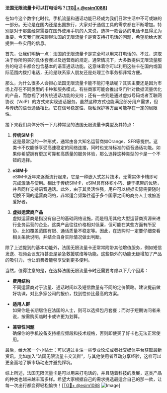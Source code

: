 **法国无限流量卡可以打电话吗？[[TG💪+ @esim1088](https://t.me/s/esim1088)]**

在如今这个数字化时代，手机流量和通话功能已经成为我们日常生活中不可或缺的一部分。无论是在国内还是出国旅行，大家对于通信工具的需求都在不断增加。特别是对于那些经常需要在国外使用手机的人来说，选择一款合适的电话卡显得尤为重要。今天我们就来聊聊法国的无限流量卡是否支持打电话的问题，希望能给大家提供一些实用的信息。

首先，让我们明确一点：法国的无限流量卡是完全可以用来打电话的。不过，这取决于你所购买的具体套餐以及运营商的规定。通常情况下，大多数提供无限流量服务的电话卡都会包含基本的语音通话功能。这意味着你可以利用这些卡在国内或国际范围内拨打电话，无论是联系家人朋友还是处理工作事务都非常方便。

那么，为什么很多人会担心法国无限流量卡能不能打电话呢？其实主要还是因为市场上存在不同类型的卡种和服务模式。有些商家可能会推出专门针对数据流量优化的产品，而忽视了对传统通话功能的支持；还有一些则是通过虚拟号码或者互联网协议（VoIP）的方式来实现通话服务。虽然这种方式也能满足部分用户需求，但与传统的语音通话相比，它在信号稳定性、隐私保护等方面可能存在一定的局限性。

接下来我们具体分析一下几种常见的法国无限流量卡类型及其特点：

1. **传统SIM卡**  
   这是最常见的一种形式，通常由各大知名运营商如Orange、SFR等提供。这类卡不仅能够享受高速稳定的网络连接，同时也支持标准的语音通话功能。如果你希望拥有更加可靠和高质量的服务体验，那么选择这种类型的卡是一个不错的选择。

2. **eSIM卡**  
   eSIM卡近年来逐渐流行起来，它是一种嵌入式芯片技术，无需实体卡槽即可完成激活与使用。相比于传统SIM卡，eSIM具有体积小巧、便于携带的优势，并且同样支持语音通话。此外，由于其灵活性强，用户可以根据实际需要随时切换不同的运营商网络，非常适合频繁往返于多个国家之间的商务人士或旅游爱好者。

3. **虚拟运营商产品**  
   虚拟运营商是指没有自己的基础网络设施，而是租用其他大型运营商资源来进行业务运营的企业。这类产品往往价格相对低廉，但可能在某些方面有所妥协，比如覆盖范围有限、通话质量不稳定等。因此，在选购时一定要仔细查看相关条款说明，并结合自身实际情况做出判断。

除了上述提到的基本功能外，法国无限流量卡还常常附带其他增值服务，例如短信发送、视频会议支持甚至是紧急救援联络等功能。这些额外的功能无疑增加了产品的吸引力，也让消费者能够享受到更多便利。

当然，值得注意的是，在选择法国无限流量卡时还需要考虑以下几个因素：

- **费用结构**  
  不同运营商对于流量、通话时间以及短信数量有不同的定价策略。建议提前做好功课，对比多家公司的报价，找到性价比最高的方案。

- **适用人群**  
  如果你是长期居住在法国的人士，则可以选择包月套餐；而对于短期访问者来说，按需购买临时卡或许更为划算。

- **兼容性问题**  
  确保你的手机设备支持相应频段和技术规格，否则即使买了好卡也无法正常使用。

最后，给大家一个小贴士：可以通过关注一些专业论坛或者社交媒体平台获取最新资讯。比如加入“法国无限流量卡交流群”，与其他使用者互动分享经验，这样可以更全面地了解市场动态并避免踩坑。

综上所述，法国无限流量卡是可以用来打电话的，并且随着科技的发展，这类产品的种类也越来越丰富多样。希望大家根据自己的需求挑选最适合自己的那一款，让每一次出行都变得轻松愉快！[[TG💪+ @esim1088](https://t.me/s/esim1088) ![Image](https://i.postimg.cc/4NQfJmqS/Snipaste-2025-05-13-00-14-12.png)]